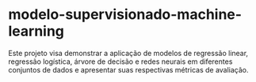 # modelo-supervisionado-machine-learning
Este projeto visa demonstrar a aplicação de modelos de regressão linear, regressão logística, árvore de decisão e redes neurais em diferentes conjuntos de dados e apresentar suas respectivas métricas de avaliação.
